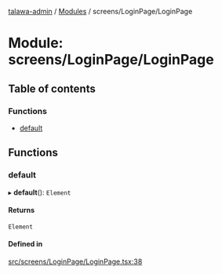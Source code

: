 [talawa-admin](../README.md) / [Modules](../modules.md) / screens/LoginPage/LoginPage

# Module: screens/LoginPage/LoginPage

## Table of contents

### Functions

- [default](screens_LoginPage_LoginPage.md#default)

## Functions

### default

▸ **default**(): `Element`

#### Returns

`Element`

#### Defined in

[src/screens/LoginPage/LoginPage.tsx:38](https://github.com/ice-009/talawa-admin/blob/843d265/src/screens/LoginPage/LoginPage.tsx#L38)
